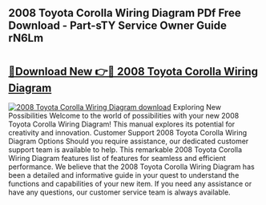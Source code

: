 ## 2008 Toyota Corolla Wiring Diagram PDf Free Download - Part-sTY Service Owner Guide rN6Lm

# <h2><a href="http://dfrq90.blite.top/?on=2008+Toyota+Corolla+Wiring+Diagram">🔗Download New 👉🔴 2008 Toyota Corolla Wiring Diagram</a></h2>

[![2008 Toyota Corolla Wiring Diagram download](https://i.imgur.com/lujVjoI.png)](http://dfrq90.blite.top/?on=2008+Toyota+Corolla+Wiring+Diagram)
Exploring New Possibilities Welcome to the world of possibilities with your new 2008 Toyota Corolla Wiring Diagram! This manual explores its potential for creativity and innovation. Customer Support 2008 Toyota Corolla Wiring Diagram Options Should you require assistance, our dedicated customer support team is available to help. This remarkable 2008 Toyota Corolla Wiring Diagram features list of features for seamless and efficient performance. We believe that the 2008 Toyota Corolla Wiring Diagram has been a detailed and informative guide in your quest to understand the functions and capabilities of your new item. If you need any assistance or have any questions, our customer service team is always available.
